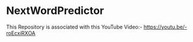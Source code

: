 # NextWordPredictor

This Repository is associated with this YouTube Video:- https://youtu.be/-roEcxiRXOA
